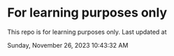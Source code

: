 # For learning purposes only
This repo is for learning purposes only.
Last updated at

Sunday, November 26, 2023 10:43:32 AM

